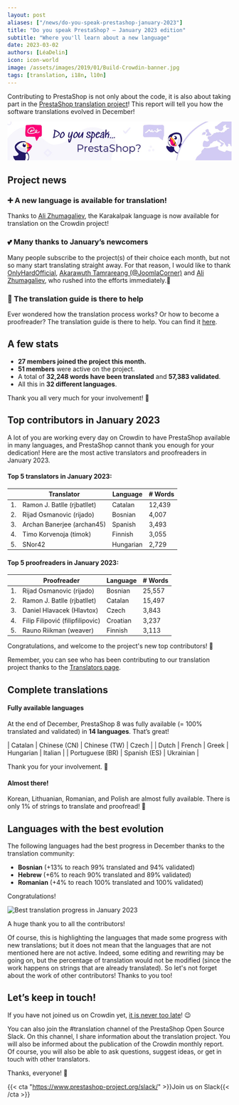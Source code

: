 ```yaml
---
layout: post
aliases: ["/news/do-you-speak-prestashop-january-2023"]
title: "Do you speak PrestaShop? – January 2023 edition"
subtitle: "Where you'll learn about a new language"
date: 2023-03-02
authors: [LéaDelin]
icon: icon-world
image: /assets/images/2019/01/Build-Crowdin-banner.jpg
tags: [translation, i18n, l10n]
---
```


Contributing to PrestaShop is not only about the code, it is also about taking part in the [PrestaShop translation project](https://crowdin.com/project/prestashop-official)! This report will tell you how the software translations evolved in December!

![Crowdin Monthly banner](/assets/images/2019/01/Build-Crowdin-banner.jpg)

## Project news

### ➕ A new language is available for translation!

Thanks to [Ali Zhumagaliev](https://crowdin.com/profile/alizhumagaliev), the Karakalpak language is now available for translation on the Crowdin project!

### 💕 Many thanks to January’s newcomers

Many people subscribe to the project(s) of their choice each month, but not so many start translating straight away. 
For that reason, I would like to thank [OnlyHardOfficial](https://crowdin.com/profile/onlyhardofficial), [Akarawuth Tamrareang (@JoomlaCorner)](https://crowdin.com/profile/joomlacorner) and [Ali Zhumagaliev](https://crowdin.com/profile/alizhumagaliev), who rushed into the efforts immediately.👏

### 📖 The translation guide is there to help

Ever wondered how the translation process works? Or how to become a proofreader? The translation guide is there to help. You can find it [here](https://docs.prestashop-project.org/translating-prestashop/).

## A few stats

* **27 members joined the project this month.**
* **51 members** were active on the project.
* A total of **32,248 words have been translated** and **57,383 validated**.
* All this in **32 different languages**.
 
Thank you all very much for your involvement! 🙌

## Top contributors in January 2023
 
A lot of you are working every day on Crowdin to have PrestaShop available in many languages, and PrestaShop cannot thank you enough for your dedication! Here are the most active translators and proofreaders in January 2023.
 
#### Top 5 translators in January 2023:
 
| |Translator | Language | # Words
|-|---------- | -------- | ----------------
| 1. | Ramon J. Batlle (rjbatllet) | Catalan | 12,439
| 2. | Rijad Osmanovic (rijado) | Bosnian | 4,007
| 3. | Archan Banerjee (archan45) | Spanish | 3,493
| 4. | Timo Korvenoja (timok) | Finnish | 3,055
| 5. | SNor42 | Hungarian | 2,729

#### Top 5 proofreaders in January 2023:
 
| | Proofreader | Language | # Words
|-| ---------- | -------- | ----------------
| 1. | Rijad Osmanovic (rijado) | Bosnian | 25,557
| 2. | Ramon J. Batlle (rjbatllet) | Catalan | 15,497
| 3. | Daniel Hlavacek (Hlavtox) | Czech | 3,843
| 4. | Filip Filipović (filipfilipovic) | Croatian | 3,237
| 5. | Rauno Riikman (weaver) | Finnish | 3,113

Congratulations, and welcome to the project's new top contributors! :clap:
 
Remember, you can see who has been contributing to our translation project thanks to the [Translators page](https://translators.prestashop.com/).
 
## Complete translations
 
#### Fully available languages
 
At the end of December, PrestaShop 8 was fully available (= 100% translated and validated) in **14 languages**. That’s great!

| Catalan | Chinese (CN) | Chinese (TW) | Czech |
| Dutch | French | Greek | Hungarian | Italian | 
| Portuguese (BR) | Spanish (ES) | Ukrainian | 

 Thank you for your involvement. :tada:
#### Almost there!

Korean, Lithuanian, Romanian, and Polish are almost fully available. There is only 1% of strings to translate and proofread! 💪

## Languages with the best evolution

The following languages had the best progress in December thanks to the translation community:
 
* **Bosnian** (+13% to reach 99% translated and 94% validated)
* **Hebrew** (+6% to reach 90% translated and 89% validated) 
* **Romanian** (+4% to reach 100% translated and 100% validated)

Congratulations! 

![Best translation progress in January 2023](/assets/images/2023/02/build-crowdin-progress-january23.png)

A huge thank you to all the contributors!
 
Of course, this is highlighting the languages that made some progress with new translations; but it does not mean that the languages that are not mentioned here are not active. Indeed, some editing and rewriting may be going on, but the percentage of translation would not be modified (since the work happens on strings that are already translated). So let's not forget about the work of other contributors! Thanks to you too!

## Let’s keep in touch!

If you have not joined us on Crowdin yet, [it is never too late](https://crowdin.com/project/prestashop-official)! :wink:

You can also join the #translation channel of the PrestaShop Open Source Slack. On this channel, I share information about the translation project. You will also be informed about the publication of the Crowdin monthly report. Of course, you will also be able to ask questions, suggest ideas, or get in touch with other translators.

Thanks, everyone! 🙌

{{< cta "https://www.prestashop-project.org/slack/" >}}Join us on Slack{{< /cta >}}
